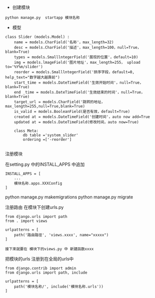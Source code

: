 - 创建模块
```django
python manage.py  startapp 模块名称
```

- 模型

```django
class Slider (models.Model) :
	name = models.CharField('名称'，max_length=32)
	desc = models.CharField('描述'，max_length=100，null=True， blank=True)
	types = models.SmalllntegerField('展现的位置'，default=10)
	img = models.lmageField('图片地址'，max_length=255， upload to='%Y%m/slider')
	reorder = models.SmalllntegerField('排序字段，default=0, help_text="数字越大越靠前")
	start_time = models.DateTimeField('生效开始时间'，null=True，blank=True)
	end _time = models.DateTimeField('生效结束的时间'，null=True，blank=True)
	target_url = models.CharField('跳转的地址，max_length=255,null=True,blank=True)
	is_valid = models.BooleanField(是否有效，default=True)
	created at = models.DateTimeField('创建时间'，auto now add=True
	updated at = models.DateTimeField(修改时间，auto now=True)
	
    class Meta:
        db table ='system_slider'
        ordering =['-reorder']
   
```

注册模块

在setting.py 中的INSTALL_APPS 中追加 
```
INSTALL_APPS = [
	...
	模块名称.apps.XXXConfig
]
```
python manage.py makemigrations
python manage.py migrate

注册路由
在模块下创建urls.py
```
from django.urls import path
from . import views

urlpatterns = [
	path('路由路径', 'views.xxxx', name="xxxxx")
]

接下来就要在 模块下的views.py 中 新建函数xxxx
```

把模块的urls 注册到在全局的urls中
```
from django.contrib import admin
from django.urls import path, include

urlpatterns = [
	path('模块名称/', include('模块名称.urls'))
]
```
